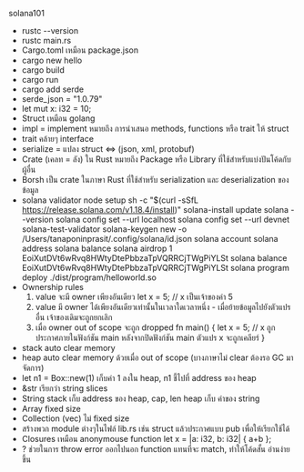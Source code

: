 solana101

- rustc --version
- rustc main.rs <!-- build -->
- Cargo.toml เหมือน package.json
- cargo new hello
- cargo build
- cargo run
- cargo add serde
- serde_json = "1.0.79" <!-- ยัดลงตรงๆใน Cargo.toml -->
- let mut x: i32 = 10; <!-- mut = mutable = เปลี่ยนค่าได้ -->
- Struct เหมือน golang
- impl = implement หมายถึง การนำเสนอ methods, functions หรือ trait ให้ struct
- trait คล้ายๆ interface
- serialize = แปลง struct <=> (json, xml, protobuf)
- Crate (เคลท = ลัง) ใน Rust หมายถึง Package หรือ Library ที่ใช้สำหรับแบ่งปันโค้ดกับผู้อื่น
- Borsh เป็น crate ในภาษา Rust ที่ใช้สำหรับ serialization และ deserialization ของข้อมูล
- solana validator node setup
    sh -c "$(curl -sSfL https://release.solana.com/v1.18.4/install)"
    solana-install update
    solana --version
    solana config set --url localhost
    solana config set --url devnet
    solana-test-validator
    solana-keygen new -o /Users/tanaponinprasit/.config/solana/id.json
    solana account
    solana address
    solana balance
    <!-- change phantom to local network -->
    solana airdrop 1 EoiXutDVt6wRvq8HWtyDtePbbzaTpVQRRCjTWgPiYLSt
    solana balance EoiXutDVt6wRvq8HWtyDtePbbzaTpVQRRCjTWgPiYLSt
    solana program deploy ./dist/program/helloworld.so
- Ownership rules
    1. value จะมี owner เพียงอันเดียว
        let x = 5; // x เป็นเจ้าของค่า 5
    2. value มี owner ได้เพียงอันเดียวเท่านั้นในเวลาใดเวลาหนึ่ง - เมื่อย้ายข้อมูลไปยังตัวแปรอื่น เจ้าของเดิมจะถูกยกเลิก
    3. เมื่อ owner out of scope จะถูก dropped
        fn main() {
            let x = 5;  // x ถูกประกาศภายในฟังก์ชัน main หลังจากปิดฟังก์ชัน main ตัวแปร x จะถูกเคลียร์
        }
- stack auto clear memory
- heap auto clear memory ด้วยเมื่อ out of scope (บางภาษาไม่ clear ต้องรอ GC มาจัดการ)
- let n1 = Box::new(1) เก็บค่า 1 ลงใน heap, n1 ชี้ไปที่ address ของ heap
- &str เรียกว่า string slices
- String
    stack เก็บ address ของ heap, cap, len
    heap เก็บ ค่าของ string
- Array fixed size
- Collection (vec) ไม่ fixed size
- สร้างพวก module ต่างๆในไฟล์ lib.rs เช่น struct แล้วประกาศแบบ pub เพื่อให้เรียกใช้ได้
- Closures เหมือน anonymouse function
    let x = |a: i32, b: i32| { a+b };
- ? ช่วยในการ throw error ออกไปนอก function แทนที่จะ match, ทำให้โค้ดสั้น อ่านง่ายขึ้น